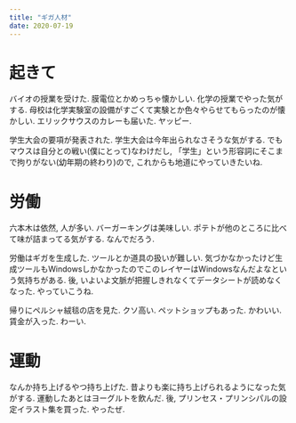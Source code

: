 ```yaml
---
title: "ギガ人材"
date: 2020-07-19
---
```


# 起きて
バイオの授業を受けた. 膜電位とかめっちゃ懐かしい. 化学の授業でやった気がする. 母校は化学実験室の設備がすごくて実験とか色々やらせてもらったのが懐かしい.
エリックサウスのカレーも届いた. ヤッピー.

学生大会の要項が発表された. 学生大会は今年出られなさそうな気がする. でもマウスは自分との戦い(僕にとって)なわけだし, 「学生」という形容詞にそこまで拘りがない(幼年期の終わり)ので, これからも地道にやっていきたいね.

# 労働
六本木は依然, 人が多い. バーガーキングは美味しい. ポテトが他のところに比べて味が詰まってる気がする. なんでだろう. 

労働はギガを生成した. ツールとか道具の扱いが難しい. 気づかなかったけど生成ツールもWindowsしかなかったのでこのレイヤーはWindowsなんだよなという気持ちがある.
後, いよいよ文脈が把握しきれなくてデータシートが読めなくなった. やっていこうね.

帰りにペルシャ絨毯の店を見た. クソ高い. ペットショップもあった. かわいい. 賃金が入った. わーい.

# 運動
なんか持ち上げるやつ持ち上げた. 昔よりも楽に持ち上げられるようになった気がする. 運動したあとはヨーグルトを飲んだ. 後, プリンセス・プリンシパルの設定イラスト集を買った. やったぜ.